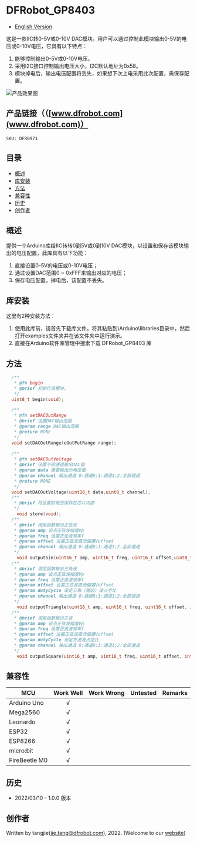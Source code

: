 # DFRobot_GP8403

* [English Version](./README.md)

这是一款IIC转0-5V或0-10V DAC模块。用户可以通过控制此模块输出0-5V的电压或0-10V电压，它具有以下特点：
1. 能够控制输出0-5V或0-10V电压。
2. 采用I2C接口控制输出电压大小，I2C默认地址为0x58。 
3. 模块掉电后，输出电压配置将丢失，如果想下次上电采用此次配置，需保存配置。


![产品效果图](./resources/images/DFR0971.png) 

## 产品链接（（[www.dfrobot.com](www.dfrobot.com)）
    SKU: DFR0971 

## 目录
  - [概述](#概述)
  - [库安装](#库安装)
  - [方法](#方法)
  - [兼容性](#兼容性)
  - [历史](#历史)
  - [创作者](#创作者)

## 概述
提供一个Arduino库给IIC转转0到5V或0到10V DAC模块，以设置和保存该模块输出的电压配置，此库具有以下功能：
1. 直接设置0-5V的电压或0-10V电压；
2. 通过设置DAC范围0 ~ 0xFFF来输出对应的电压；
3. 保存电压配置，掉电后，该配置不丢失。

## 库安装

这里有2种安装方法：
1. 使用此库前，请首先下载库文件，将其粘贴到\Arduino\libraries目录中，然后打开examples文件夹并在该文件夹中运行演示。
2. 直接在Arduino软件库管理中搜索下载 DFRobot_GP8403 库

## 方法

```C++
  /**
   * @fn begin
   * @brief 初始化该模块。
   */
  uint8_t begin(void);

  /**
   * @fn setDACOutRange
   * @brief 设置DAC输出范围
   * @param range DAC输出范围
   * @return NONE
   */
  void setDACOutRange(eOutPutRange range);
    
  /**
   * @fn setDACOutVoltage
   * @brief 设置不同通道输出DAC值
   * @param data 需要输出的电压值
   * @param channel 输出通道 0:通道0;1:通道1;2:全部通道
   * @return NONE
   */
  void setDACOutVoltage(uint16_t data,uint8_t channel);
  /**
   * @brief 将设置的电压保存在芯片内部
   */
	void store(void);
  /**
   * @brief 调用函数输出正弦波
   * @param amp 设点正弦波幅度Vp
   * @param freq 设置正弦波频率f
   * @param offset 设置正弦波直流偏置Voffset
   * @param channel 输出通道 0:通道0;1:通道1;2:全部通道
   */
	void outputSin(uint16_t amp, uint16_t freq, uint16_t offset,uint8_t channel);
  /**
   * @brief 调用函数输出三角波
   * @param amp 设点正弦波幅度Vp
   * @param freq 设置正弦波频率f
   * @param offset 设置正弦波直流偏置Voffset
   * @param dutyCycle 设定三角（锯齿）波占空比
   * @param channel 输出通道 0:通道0;1:通道1;2:全部通道
   */
	void outputTriangle(uint16_t amp, uint16_t freq, uint16_t offset, int8_t dutyCycle, uint8_t channel);
  /**
   * @brief 调用函数输出方波
   * @param amp 设点正弦波幅度Vp
   * @param freq 设置正弦波频率f
   * @param offset 设置正弦波直流偏置Voffset
   * @param dutyCycle 设定方波波占空比
   * @param channel 输出通道 0:通道0;1:通道1;2:全部通道
   */
	void outputSquare(uint16_t amp, uint16_t freq, uint16_t offset, int8_t dutyCycle, uint8_t channel);
```
## 兼容性

MCU                |  Work Well    | Work Wrong   | Untested    | Remarks
------------------ | :----------: | :----------: | :---------: | -----
Arduino Uno        |       √       |              |             | 
Mega2560           |      √       |              |             | 
Leonardo           |      √       |              |             | 
ESP32              |      √       |              |             | 
ESP8266            |      √       |              |             | 
micro:bit          |      √       |              |             | 
FireBeetle M0      |      √       |              |             | 

## 历史

- 2022/03/10 - 1.0.0 版本

## 创作者

Written by tangjie(jie.tang@dfrobot.com), 2022. (Welcome to our [website](https://www.dfrobot.com/))


